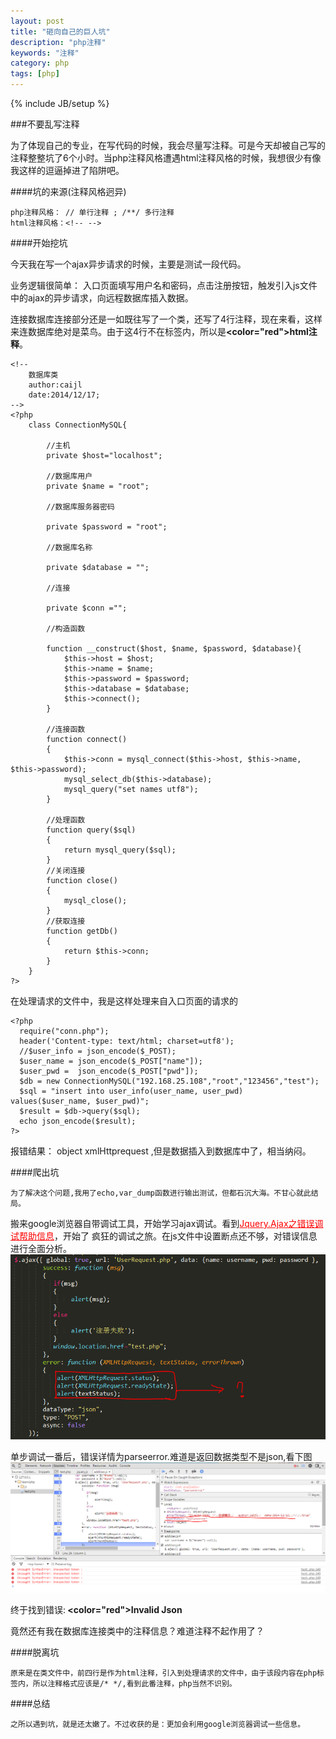 ```yaml
---
layout: post
title: "砸向自己的巨人坑"
description: "php注释"
keywords: "注释"
category: php
tags: [php]
---
```

{% include JB/setup %}

###不要乱写注释

为了体现自己的专业，在写代码的时候，我会尽量写注释。可是今天却被自己写的注释整整坑了6个小时。当php注释风格遭遇html注释风格的时候，我想很少有像我这样的逗逼掉进了陷阱吧。

<!-- more -->

####坑的来源(注释风格迥异)

	php注释风格： // 单行注释 ; /**/ 多行注释
	html注释风格：<!-- -->

####开始挖坑

今天我在写一个ajax异步请求的时候，主要是测试一段代码。
	
业务逻辑很简单： 入口页面填写用户名和密码，点击注册按钮，触发引入js文件中的ajax的异步请求，向远程数据库插入数据。

连接数据库连接部分还是一如既往写了一个类，还写了4行注释，现在来看，这样来连数据库绝对是菜鸟。由于这4行不在<?php ?>标签内，所以是<b><color="red">html注释</color></b>。

	<!--
		数据库类
		author:caijl
		date:2014/12/17;
    -->
	<?php
		class ConnectionMySQL{
			
			//主机
			private $host="localhost";
			
			//数据库用户
			private $name = "root";

			//数据库服务器密码

			private $password = "root";

			//数据库名称

			private $database = ""; 

			//连接

			private $conn ="";

			//构造函数

			function __construct($host, $name, $password, $database){
				$this->host = $host;
				$this->name = $name;
				$this->password = $password;
				$this->database = $database;
				$this->connect();
			}

			//连接函数
			function connect()
			{
				$this->conn = mysql_connect($this->host, $this->name, $this->password);
				mysql_select_db($this->database);
				mysql_query("set names utf8");
			}

			//处理函数
			function query($sql)
			{
				return mysql_query($sql);
			}
            //关闭连接
			function close()
			{
				mysql_close();
			}
			//获取连接
			function getDb()
			{
				return $this->conn;
			}
		}	
	?>

在处理请求的文件中，我是这样处理来自入口页面的请求的

	<?php
	  require("conn.php");
	  header('Content-type: text/html; charset=utf8');
	  //$user_info = json_encode($_POST);
	  $user_name = json_encode($_POST["name"]); 
	  $user_pwd =  json_encode($_POST["pwd"]);
	  $db = new ConnectionMySQL("192.168.25.108","root","123456","test");
	  $sql = "insert into user_info(user_name, user_pwd) values($user_name, $user_pwd)";
	  $result = $db->query($sql);
	  echo json_encode($result);
	?>

报错结果： object xmlHttprequest ,但是数据插入到数据库中了，相当纳闷。

####爬出坑

	为了解决这个问题,我用了echo,var_dump函数进行输出测试，但都石沉大海。不甘心就此结局。
搬来google浏览器自带调试工具，开始学习ajax调试。看到<a href="http://www.cnblogs.com/mybest/archive/2011/12/13/2285730.html" style="color:red;">Jquery.Ajax之错误调试帮助信息</a>，开始了
疯狂的调试之旅。在js文件中设置断点还不够，对错误信息进行全面分析。
![Jquery.Ajax请求](/assets/images/JqueryAjax.png)

单步调试一番后，错误详情为parseerror.难道是返回数据类型不是json,看下图
![json数据错误](/assets/images/parseerror.png)

终于找到错误:<B> <color="red">Invalid Json</color></B>

竟然还有我在数据库连接类中的注释信息？难道注释不起作用了？


####脱离坑

	原来是在类文件中，前四行是作为html注释，引入到处理请求的文件中，由于该段内容在php标签内，所以注释格式应该是/* */,看到此番注释，php当然不识别。

####总结

	之所以遇到坑，就是还太嫩了。不过收获的是：更加会利用google浏览器调试一些信息。





